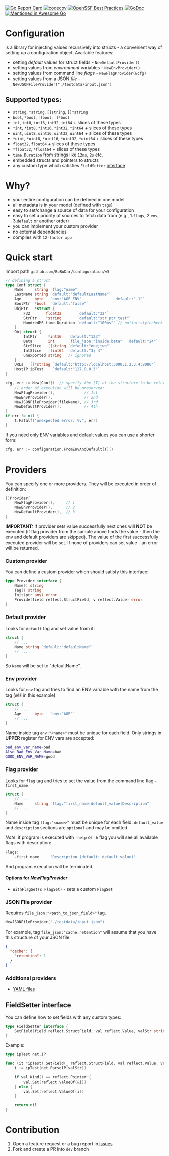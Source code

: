 [![Go Report Card](https://goreportcard.com/badge/github.com/BoRuDar/configuration/v4)](https://goreportcard.com/report/github.com/BoRuDar/configuration/v4)
[![codecov](https://codecov.io/gh/BoRuDar/configuration/branch/master/graph/badge.svg)](https://codecov.io/gh/BoRuDar/configuration)
[![OpenSSF Best Practices](https://www.bestpractices.dev/projects/6295/badge)](https://www.bestpractices.dev/projects/6295)
[![GoDoc](https://godoc.org/github.com/BoRuDar/configuration?status.png)](https://godoc.org/github.com/BoRuDar/configuration/v4)
[![Mentioned in Awesome Go](https://awesome.re/mentioned-badge.svg)](https://github.com/avelino/awesome-go)


# Configuration
is a library for injecting values recursively into structs - a convenient way of setting up a configuration object.
Available features:
- setting *default* values for struct fields - `NewDefaultProvider()`
- setting values from *environment* variables - `NewEnvProvider()`
- setting values from command line *flags* - `NewFlagProvider(&cfg)`
- setting values from a JSON *file* - `NewJSONFileProvider("./testdata/input.json")`

## Supported types:
- `string`, `*string`, `[]string`, `[]*string`
- `bool`, `*bool`, `[]bool`, `[]*bool`
- `int`, `int8`, `int16`, `int32`, `int64` + slices of these types
- `*int`, `*int8`, `*int16`, `*int32`, `*int64` + slices of these types
- `uint`, `uint8`, `uint16`, `uint32`, `uint64` + slices of these types
- `*uint`, `*uint8`, `*uint16`, `*uint32`, `*uint64` + slices of these types
- `float32`, `float64` + slices of these types
- `*float32`, `*float64` + slices of these types
- `time.Duration` from strings like `12ms`, `2s` etc.
- embedded structs and pointers to structs
- any custom type which satisfies `FieldSetter` [interface](#FieldSetter-interface)


# Why?
- your entire configuration can be defined in one model
- all metadata is in your model (defined with `tags`)
- easy to set/change a source of data for your configuration
- easy to set a priority of sources to fetch data from (e.g., 1.`flags`, 2.`env`, 3.`default` or another order)
- you can implement your custom provider
- no external dependencies
- complies with `12-factor app`


# Quick start
Import path `github.com/BoRuDar/configuration/v5`
```go
// defining a struct
type Conf struct {
    Name     string `flag:"name"`
    LastName string `default:"defaultLastName"`
    Age      byte   `env:"AGE_ENV"               default:"-1"`
    BoolPtr  *bool  `default:"false"`
    ObjPtr   *struct {
        F32       float32       `default:"32"`
        StrPtr    *string       `default:"str_ptr_test"`
        HundredMS time.Duration `default:"100ms"` // nolint:stylecheck
    }
    Obj struct {
        IntPtr     *int16   `default:"123"`
        Beta       int      `file_json:"inside.beta"   default:"24"`
        StrSlice   []string `default:"one;two"`
        IntSlice   []int64  `default:"3; 4"`
        unexported string   // ignored
    }
    URLs   []*string `default:"http://localhost:3000;1.2.3.4:8080"`
    HostIP ipTest    `default:"127.0.0.3"`
}

cfg, err := New[Conf](  // specify the [T] of the structure to be returned
    // order of execution will be preserved:
    NewFlagProvider(),             // 1st
    NewEnvProvider(),              // 2nd
    NewJSONFileProvider(fileName), // 3rd
    NewDefaultProvider(),          // 4th
)
if err != nil {
    t.Fatalf("unexpected error: %v", err)
}
```

If you need only ENV variables and default values you can use a shorter form:
```go
cfg, err := configuration.FromEnvAndDefault[T]()
```


# Providers
You can specify one or more providers. They will be executed in order of definition:
```go
[]Provider{
    NewFlagProvider(),     // 1
    NewEnvProvider(),      // 2
    NewDefaultProvider(),  // 3
} 
```
**IMPORTANT:** If provider sets value successfully next ones will **NOT** be executed 
(if flag provider from the sample above finds the value - then the env and default providers are skipped). 
The value of the first successfully executed provider will be set.
If none of providers can set value - an error will be returned.


### Custom provider
You can define a custom provider which should satisfy this interface:
```go
type Provider interface {
    Name() string
    Tag() string
    Init(ptr any) error
    Provide(field reflect.StructField, v reflect.Value) error
}
```

### Default provider
Looks for `default` tag and set value from it:
```go
struct {
    // ...
    Name string `default:"defaultName"`
    // ...
}
```
So `Name` will be set to "defaultName".


### Env provider
Looks for `env` tag and tries to find an ENV variable with the name from the tag (`AGE` in this example):
```go
struct {
    // ...
    Age      byte   `env:"AGE"`
    // ...
}
```
Name inside tag `env:"<name>"` must be unique for each field. 
Only strings in **UPPER** register for ENV vars are accepted:
```bash
bad_env_var_name=bad
Also_Bad_Env_Var_Name=bad
GOOD_ENV_VAR_NAME=good
```


### Flag provider
Looks for `flag` tag and tries to set the value from the command line flag `-first_name`
```go
struct {
    // ...
    Name     string `flag:"first_name|default_value|Description"`
    // ...
}
```
Name inside tag `flag:"<name>"` must be unique for each field.
`default_value` and `description` sections are `optional` and may be omitted.

*Note*: if program is executed with `-help` or `-h` flag you will see all available flags with description:
```bash
Flags: 
	-first_name		"Description (default: default_value)"
``` 
And program execution will be terminated.
#### Options for _NewFlagProvider_
* `WithFlagSet(s FlagSet)`  - sets a custom `FlagSet`


### JSON File provider 
Requires `file_json:"<path_to_json_field>"` tag.
```go
NewJSONFileProvider("./testdata/input.json")
```
For example, tag `file_json:"cache.retention"` will assume that you have this structure of your JSON file:
```json
{
  "cache": {
    "retention": 1
  }
}
```

### Additional providers
* [YAML files](https://github.com/BoRuDar/configuration-yaml-file)


## FieldSetter interface
You can define how to set fields with any custom types: 
```go
type FieldSetter interface {
	SetField(field reflect.StructField, val reflect.Value, valStr string) error
}
```
Example:
```go
type ipTest net.IP

func (it *ipTest) SetField(_ reflect.StructField, val reflect.Value, valStr string) error {
	i := ipTest(net.ParseIP(valStr))

	if val.Kind() == reflect.Pointer {
		val.Set(reflect.ValueOf(&i))
	} else {
		val.Set(reflect.ValueOf(i))
	}

	return nil
}
```


# Contribution
1. Open a feature request or a bug report in [issues](https://github.com/BoRuDar/configuration/issues)
2. Fork and create a PR into `dev` branch
